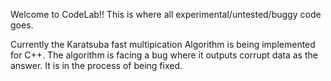 Welcome to CodeLab!! This is where all experimental/untested/buggy code goes.

Currently the Karatsuba fast multipication Algorithm is being implemented for C++.
The algorithm is facing a bug where it outputs corrupt data as the answer. It is in the process of being fixed.
